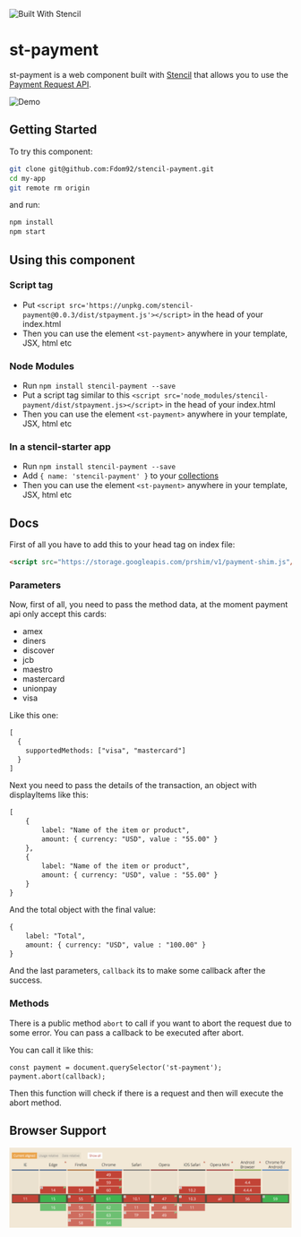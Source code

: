 ![Built With Stencil](https://img.shields.io/badge/-Built%20With%20Stencil-16161d.svg?logo=data%3Aimage%2Fsvg%2Bxml%3Bbase64%2CPD94bWwgdmVyc2lvbj0iMS4wIiBlbmNvZGluZz0idXRmLTgiPz4KPCEtLSBHZW5lcmF0b3I6IEFkb2JlIElsbHVzdHJhdG9yIDE5LjIuMSwgU1ZHIEV4cG9ydCBQbHVnLUluIC4gU1ZHIFZlcnNpb246IDYuMDAgQnVpbGQgMCkgIC0tPgo8c3ZnIHZlcnNpb249IjEuMSIgaWQ9IkxheWVyXzEiIHhtbG5zPSJodHRwOi8vd3d3LnczLm9yZy8yMDAwL3N2ZyIgeG1sbnM6eGxpbms9Imh0dHA6Ly93d3cudzMub3JnLzE5OTkveGxpbmsiIHg9IjBweCIgeT0iMHB4IgoJIHZpZXdCb3g9IjAgMCA1MTIgNTEyIiBzdHlsZT0iZW5hYmxlLWJhY2tncm91bmQ6bmV3IDAgMCA1MTIgNTEyOyIgeG1sOnNwYWNlPSJwcmVzZXJ2ZSI%2BCjxzdHlsZSB0eXBlPSJ0ZXh0L2NzcyI%2BCgkuc3Qwe2ZpbGw6I0ZGRkZGRjt9Cjwvc3R5bGU%2BCjxwYXRoIGNsYXNzPSJzdDAiIGQ9Ik00MjQuNywzNzMuOWMwLDM3LjYtNTUuMSw2OC42LTkyLjcsNjguNkgxODAuNGMtMzcuOSwwLTkyLjctMzAuNy05Mi43LTY4LjZ2LTMuNmgzMzYuOVYzNzMuOXoiLz4KPHBhdGggY2xhc3M9InN0MCIgZD0iTTQyNC43LDI5Mi4xSDE4MC40Yy0zNy42LDAtOTIuNy0zMS05Mi43LTY4LjZ2LTMuNkgzMzJjMzcuNiwwLDkyLjcsMzEsOTIuNyw2OC42VjI5Mi4xeiIvPgo8cGF0aCBjbGFzcz0ic3QwIiBkPSJNNDI0LjcsMTQxLjdIODcuN3YtMy42YzAtMzcuNiw1NC44LTY4LjYsOTIuNy02OC42SDMzMmMzNy45LDAsOTIuNywzMC43LDkyLjcsNjguNlYxNDEuN3oiLz4KPC9zdmc%2BCg%3D%3D&colorA=16161d&style=flat-square)

# st-payment

st-payment is a web component built with [Stencil](https://stenciljs.com/) that allows you to use the [Payment Request API](https://developers.google.com/web/fundamentals/discovery-and-monetization/payment-request/).

![Demo](./docs/video.gif)

## Getting Started

To try this component:

```bash
git clone git@github.com:Fdom92/stencil-payment.git
cd my-app
git remote rm origin
```

and run:

```bash
npm install
npm start
```

## Using this component

### Script tag

- Put `<script src='https://unpkg.com/stencil-payment@0.0.3/dist/stpayment.js'></script>` in the head of your index.html
- Then you can use the element `<st-payment>` anywhere in your template, JSX, html etc

### Node Modules
- Run `npm install stencil-payment --save`
- Put a script tag similar to this `<script src='node_modules/stencil-payment/dist/stpayment.js></script>` in the head of your index.html
- Then you can use the element `<st-payment>` anywhere in your template, JSX, html etc

### In a stencil-starter app
- Run `npm install stencil-payment --save`
- Add `{ name: 'stencil-payment' }` to your [collections](https://github.com/ionic-team/stencil-starter/blob/master/stencil.config.js#L5)
- Then you can use the element `<st-payment>` anywhere in your template, JSX, html etc

## Docs

First of all you have to add this to your head tag on index file:

```HTML
<script src="https://storage.googleapis.com/prshim/v1/payment-shim.js"/>
```

### Parameters

Now, first of all, you need to pass the method data, at the moment payment api only accept this cards:

- amex
- diners
- discover
- jcb
- maestro
- mastercard
- unionpay
- visa

Like this one:

```
[
  {
    supportedMethods: ["visa", "mastercard"]
  }
]
```

Next you need to pass the details of the transaction, an object with displayItems like this:

```
[
    {
        label: "Name of the item or product",
        amount: { currency: "USD", value : "55.00" }
    },
    {
        label: "Name of the item or product",
        amount: { currency: "USD", value : "55.00" }
    }
}
```

And the total object with the final value:

```
{
    label: "Total",
    amount: { currency: "USD", value : "100.00" }
}
```

And the last parameters, `callback` its to make some callback after the success.

### Methods

There is a public method `abort` to call if you want to abort the request due to some error. You can pass a callback to be executed after abort.

You can call it like this:

```
const payment = document.querySelector('st-payment');
payment.abort(callback);
```
Then this function will check if there is a request and then will execute the abort method.

## Browser Support

![Browser Suport](/docs/browser-support.png)